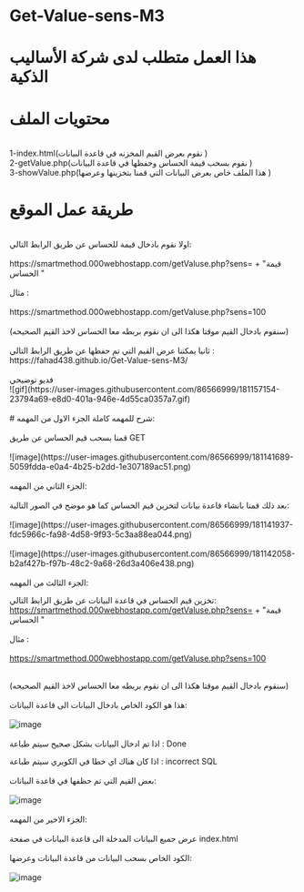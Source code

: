# Get-Value-sens-M3

# هذا العمل متطلب لدى شركة الأساليب الذكية
# محتويات الملف 
<br />
1-index.html(نقوم بعرض القيم المخزنه في قاعدة البيانات )
<br />
2-getValue.php(نقوم بسحب قيمة الحساس وحفظها في قاعدة البيانات )
<br />
3-showValue.php(هذا الملف خاص بعرض البيانات التي قمنا بتخزينها وعرضها )

# طريقة عمل الموقع
<br/>
اولا نقوم بادخال قيمة للحساس عن طريق الرابط التالي:
<br/>
<br/>
https://smartmethod.000webhostapp.com/getValuse.php?sens= + "قيمة الحساس "
<br />
<br />
مثال :
<br />
<br />
https://smartmethod.000webhostapp.com/getValuse.php?sens=100
<br />
<br />
(سنقوم بادخال القيم موقتا هكذا الى ان نقوم بربطه معا الحساس لاخذ القيم الصحيحه)
<br />
<br />
ثانيا يمكننا عرض القيم التي تم حفظها عن طريق الرابط التالي :
https://fahad438.github.io/Get-Value-sens-M3/
<br />
<br />
فديو توضيحي
<br />
![gif](https://user-images.githubusercontent.com/86566999/181157154-23794a69-e8d0-401a-946e-4d55ca0357a7.gif)
<br />
<br />
# شرح للمهمه كاملة
الجزء الاول من المهمه:
<br />
<br />
قمنا بسحب قيم الحساس عن طريق GET 
<br />
<br />
![image](https://user-images.githubusercontent.com/86566999/181141689-5059fdda-e0a4-4b25-b2dd-1e307189ac51.png)
<br />
<br />
الجزء الثاني من المهمه:
<br />
<br />
بعد ذلك قمنا بانشاء قاعدة بيانات لتخزين قيم الحساس كما هو موضح في الصور التالية:
<br />
<br />
![image](https://user-images.githubusercontent.com/86566999/181141937-fdc5966c-fa98-4d58-9f93-5c3aa88ea044.png)
<br />
<br />
![image](https://user-images.githubusercontent.com/86566999/181142058-b2af427b-f97b-48c2-9a68-26d3a406e438.png)
<br />
<br />
الجزء الثالث من المهمه:

تخزين قيم الحساس في قاعدة البيانات عن طريق الرابط التالي:
https://smartmethod.000webhostapp.com/getValuse.php?sens= + "قيمة الحساس "
<br />
<br />
مثال :
<br />
<br />
https://smartmethod.000webhostapp.com/getValuse.php?sens=100
<br />
<br />

(سنقوم بادخال القيم موقتا هكذا الى ان نقوم بربطه معا الحساس لاخذ القيم الصحيحه)
<br />
<br />
هذا هو الكود الخاص بادخال البيانات الى قاعدة البيانات:
<br />
<br />
![image](https://user-images.githubusercontent.com/86566999/181144284-99f941ba-91d1-44f3-89e7-97aa95a5ef1a.png)
<br />
<br />
اذا تم ادخال البيانات بشكل صحيح سيتم طباعة : 
Done

اذا كان هناك اي خطا في الكويري سيتم طباعة :
incorrect SQL
<br />
<br />
بعض القيم التي تم حظفها في قاعدة البيانات:
<br />
<br />
![image](https://user-images.githubusercontent.com/86566999/181145176-aa89b28f-168c-4558-8392-0eae957ac101.png)
<br />
<br />
الجزء الاخير من المهمه:
<br />
<br />
عرض جميع البيانات المدخلة الى قاعدة البيانات في صفحة 
index.html
<br />
<br />
الكود الخاص بسحب البيانات من قاعدة البيانات وعرضها:
<br />
<br />
![image](https://user-images.githubusercontent.com/86566999/181144874-ad884c4a-b2b2-4297-80f1-a10cae31adf3.png)
<br />
<br />




